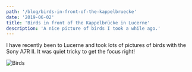 ```yaml
---
path: '/blog/birds-in-front-of-the-kappelbruecke'
date: '2019-06-02'
title: 'Birds in front of the Kappelbrücke in Lucerne'
description: 'A nice picture of birds I took a while ago.'
---
```


I have recently been to Lucerne and took lots of pictures of birds with the Sony A7R II. It was quiet tricky to get the focus right!

![Birds](./birds.jpg)
